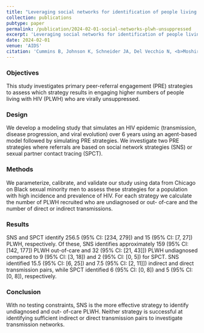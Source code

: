 ```yaml
---
title: "Leveraging social networks for identification of people living with HIV who are virally unsuppressed"
collection: publications
pubtype: paper
permalink: /publication/2024-02-01-social-networks-plwh-unsuppressed
excerpt: 'Leveraging social networks for identification of people living with HIV who are virally unsuppressed'
date: 2024-02-01
venue: 'AIDS'
citation: 'Cummins B, Johnson K, Schneider JA, Del Vecchio N, <b>Moshiri N</b>, Wertheim JO, Goyal R, Skaathun B (2024). "Leveraging social networks for identification of people living with HIV who are virally unsuppressed." <i>AIDS</i>. 38(2):245–254. <a href="https://doi.org/10.1097/QAD.0000000000003767" target="_blank">doi:10.1097/QAD.0000000000003767</a>'
---
```

### Objectives
This study investigates primary peer-referral engagement (PRE) strategies to assess which strategy results in engaging higher numbers of people living with HIV (PLWH) who are virally unsuppressed.

### Design
We develop a modeling study that simulates an HIV epidemic (transmission, disease progression, and viral evolution) over 6 years using an agent-based model followed by simulating PRE strategies. We investigate two PRE strategies where referrals are based on social network strategies (SNS) or sexual partner contact tracing (SPCT).

### Methods
We parameterize, calibrate, and validate our study using data from Chicago on Black sexual minority men to assess these strategies for a population with high incidence and prevalence of HIV. For each strategy we calculate the number of PLWH recruited who are undiagnosed or out- of-care and the number of direct or indirect transmissions.

### Results
SNS and SPCT identify 256.5 (95% CI: [234, 279]) and 15 (95% CI: [7, 27]) PLWH, respectively. Of these, SNS identifies approximately 159 (95% CI: [142, 177]) PLWH out-of-care and 32 (95% CI: [21, 43]]) PLWH undiagnosed compared to 9 (95% CI: [3, 18]) and 2 (95% CI: [0, 5]) for SPCT. SNS identified 15.5 (95% CI: [6, 25]) and 7.5 (95% CI: [2, 11]]) indirect and direct transmission pairs, while SPCT identified 6 (95% CI: [0, 8]) and 5 (95% CI: [0, 8]), respectively.

### Conclusion
With no testing constraints, SNS is the more effective strategy to identify undiagnosed and out- of-care PLWH. Neither strategy is successful at identifying sufficient indirect or direct transmission pairs to investigate transmission networks.
